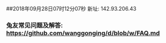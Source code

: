 ##2018年09月28日07时12分07秒 新址: 142.93.206.43
### 兔友常见问题及解答: https://github.com/wanggonging/d/blob/w/FAQ.md
